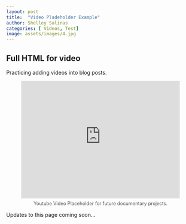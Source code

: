 ```yaml
---
layout: post
title:  "Video Pladeholder Example"
author: Shelley Salinas
categories: [ Videos, Test]
image: assets/images/4.jpg
---
```

## Full HTML for video

Practicing adding videos into blog posts.

<!--<figure>
  <iframe style="width:100%;" height="315" src="https://www.youtube.com/embed/Cniqsc9QfDo?rel=0&showinfo=0" frameborder="0" allowfullscreen></iframe>
  <figcaption style="text-align:center; font-size: 0.9em; color: #555; margin-top: 0.5em;">
    Youtube Video Placeholder for future documentary projects.
  </figcaption>
</figure> -->

<figure>
  <iframe style="width:100%;" height="315" 
    src="https://www.youtube.com/embed/Cniqsc9QfDo?rel=0&showinfo=0" 
    frameborder="0" allowfullscreen>
  </iframe>
  <figcaption style="text-align:center; font-size: 0.9em; color: #555; margin-top: 0.5em;">
    Youtube Video Placeholder for future documentary projects.
  </figcaption>
</figure>

Updates to this page coming soon...



<!-- <p><iframe style="width:100%;" height="315" src="https://www.youtube.com/embed/Ip_FMT0E7s4?rel=0&amp;showinfo=0" frameborder="0" allowfullscreen></iframe></p> -->
